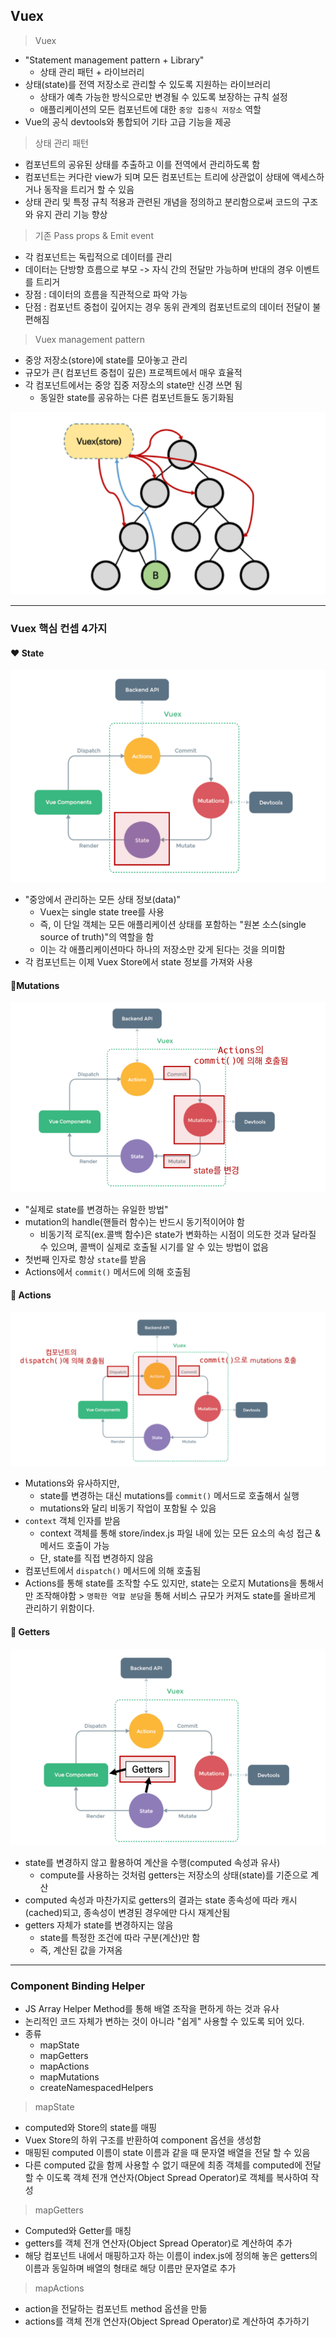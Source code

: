 ## Vuex

> Vuex

- "Statement management pattern + Library"
  - 상태 관리 패턴 + 라이브러리
- 상태(state)를 전역 저장소로 관리할 수 있도록 지원하는 라이브러리
  - 상태가 예측 가능한 방식으로만 변경될 수 있도록 보장하는 규칙 설정
  - 애플리케이션의 모든 컴포넌트에 대한 `중앙 집중식 저장소` 역할
- Vue의 공식 devtools와 통합되어 기타 고급 기능을 제공



> 상태 관리 패턴

- 컴포넌트의 공유된 상태를 추출하고 이를 전역에서 관리하도록 함
- 컴포넌트는 커다란 view가 되며 모든 컴포넌트는 트리에 상관없이 상태에 액세스하거나 동작을 트리거 할 수 있음
- 상태 관리 및 특정 규칙 적용과 관련된 개념을 정의하고 분리함으로써 코드의 구조와 유지 관리 기능 향상



> 기존 Pass props & Emit event

- 각 컴포넌트는 독립적으로 데이터를 관리
- 데이터는 단방향 흐름으로 부모 -> 자식 간의 전달만 가능하며 반대의 경우 이벤트를 트리거
- 장점 : 데이터의 흐름을 직관적으로 파악 가능
- 단점 : 컴포넌트 중첩이 깊어지는 경우 동위 관계의 컴포넌트로의 데이터 전달이 불편해짐



> Vuex management pattern

- 중앙 저장소(store)에 state를 모아놓고 관리
- 규모가 큰( 컴포넌트 중첩이 깊은) 프로젝트에서 매우 효율적
- 각 컴포넌트에서는 중앙 집중 저장소의 state만 신경 쓰면 됨
  - 동일한 state를 공유하는 다른 컴포넌트들도 동기화됨

![image-20220512200234971](Vuex.assets/image-20220512200234971.png)



----



### Vuex 핵심 컨셉 4가지

#### ❤️ State

![image-20220512200328714](Vuex.assets/image-20220512200328714.png)

- "중앙에서 관리하는 모든 상태 정보(data)"
  - Vuex는 single state tree를 사용
  - 즉, 이 단일 객체는 모든 애플리케이션 상태를 포함하는 "원본 소스(single source of truth)"의 역할을 함
  - 이는 각 애플리케이션마다 하나의 저장소만 갖게 된다는 것을 의미함
- 각 컴포넌트는 이제 Vuex Store에서 state 정보를 가져와 사용



#### 💛Mutations

![image-20220512200844786](Vuex.assets/image-20220512200844786.png)

- "실제로 state를 변경하는 유일한 방법"
- mutation의 handle(핸들러 함수)는 반드시 동기적이어야 함
  - 비동기적 로직(ex.콜백 함수)은 state가 변화하는 시점이 의도한 것과 달라질 수 있으며, 콜백이 실제로 호출될 시기를 알 수 있는 방법이 없음
- 첫번째 인자로 항상 `state`를 받음
- Actions에서 `commit()` 메서드에 의해 호출됨



#### 💚 Actions

![image-20220512201514999](Vuex.assets/image-20220512201514999.png)

- Mutations와 유사하지만,
  - state를 변경하는 대신 mutations를 `commit()` 메서드로 호출해서 실행
  - mutations와 달리 비동기 작업이 포함될 수 있음
- `context` 객체 인자를 받음
  - context 객체를 통해 store/index.js 파일 내에 있는 모든 요소의 속성 접근 & 메서드 호출이 가능
  - 단, state를 직접 변경하지 않음
- 컴포넌트에서 `dispatch()` 메서드에 의해 호출됨
- Actions를 통해 state를 조작할 수도 있지만, state는 오로지 Mutations을 통해서만 조작해야함 > `명확한 역할 분담`을 통해 서비스 규모가 커져도 state를 올바르게 관리하기 위함이다.



#### 💙 Getters

![image-20220512201613604](Vuex.assets/image-20220512201613604.png)

- state를 변경하지 않고 활용하여 계산을 수행(computed 속성과 유사)
  - compute를 사용하는 것처럼 getters는 저장소의 상태(state)를 기준으로 계산
- computed 속성과 마찬가지로 getters의 결과는 state 종속성에 따라 캐시(cached)되고, 종속성이 변경된 경우에만 다시 재계산됨
- getters 자체가 state를 변경하지는 않음
  - state를 특정한 조건에 따라 구분(계산)만 함
  - 즉, 계산된 값을 가져옴



-----



### Component Binding Helper

- JS Array Helper Method를 통해 배열 조작을 편하게 하는 것과 유사
- 논리적인 코드 자체가 변하는 것이 아니라 "쉽게" 사용할 수 있도록 되어 있다.
- 종류
  - mapState
  - mapGetters
  - mapActions
  - mapMutations
  - createNamespacedHelpers



> mapState

- computed와 Store의 state를 매핑
- Vuex Store의 하위 구조를 반환하여 component 옵션을 생성함
- 매핑된 computed 이름이 state 이름과 같을 때 문자열 배열을 전달 할 수 있음
- 다른 computed 값을 함께 사용할 수 없기 때문에 최종 객체를 computed에 전달할 수 이도록 객체 전개 연산자(Object Spread Operator)로 객체를 복사하여 작성



> mapGetters

- Computed와 Getter를 매칭
- getters를 객체 전개 연산자(Object Spread Operator)로 계산하여 추가
- 해당 컴포넌트 내에서 매핑하고자 하는 이름이 index.js에 정의해 놓은 getters의 이름과 동일하며 배열의 형태로 해당 이름만 문자열로 추가



> mapActions

- action을 전달하는 컴포넌트 method 옵션을 만듦
- actions를 객체 전개 연산자(Object Spread Operator)로 계산하여 추가하기